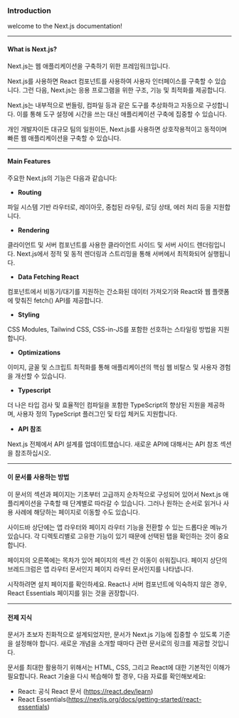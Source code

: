 ### Introduction

welcome to the Next.js documentation!

***

#### What is Next.js?

Next.js는 웹 애플리케이션을 구축하기 위한 프레임워크입니다.

Next.js를 사용하면 React 컴포넌트를 사용하여 사용자 인터페이스를 구축할 수 있습니다. 그런 다음, Next.js는 응용 프로그램을 위한 구조, 기능 및 최적화를 제공합니다.

Next.js는 내부적으로 번들링, 컴파일 등과 같은 도구를 추상화하고 자동으로 구성합니다. 이를 통해 도구 설정에 시간을 쓰는 대신 애플리케이션 구축에 집중할 수 있습니다.

개인 개발자이든 대규모 팀의 일원이든, Next.js를 사용하면 상호작용적이고 동적이며 빠른 웹 애플리케이션을 구축할 수 있습니다.

***

#### Main Features

주요한 Next.js의 기능은 다음과 같습니다:

- **Routing**

파일 시스템 기반 라우터로, 레이아웃, 중첩된 라우팅, 로딩 상태, 에러 처리 등을 지원합니다.

- **Rendering**

클라이언트 및 서버 컴포넌트를 사용한 클라이언트 사이드 및 서버 사이드 렌더링입니다. Next.js에서 정적 및 동적 렌더링과 스트리밍을 통해 서버에서 최적화되어 실행됩니다.

- **Data Fetching React**

컴포넌트에서 비동기/대기를 지원하는 간소화된 데이터 가져오기와 React와 웹 플랫폼에 맞춰진 fetch() API를 제공합니다.


- **Styling** 

CSS Modules, Tailwind CSS, CSS-in-JS를 포함한 선호하는 스타일링 방법을 지원합니다.

- **Optimizations** 

이미지, 글꼴 및 스크립트 최적화를 통해 애플리케이션의 핵심 웹 비탈스 및 사용자 경험을 개선할 수 있습니다.

- **Typescript** 

더 나은 타입 검사 및 효율적인 컴파일을 포함한 TypeScript의 향상된 지원을 제공하며, 사용자 정의 TypeScript 플러그인 및 타입 체커도 지원합니다.

- **API 참조**

Next.js 전체에서 API 설계를 업데이트했습니다. 새로운 API에 대해서는 API 참조 섹션을 참조하십시오.

***

#### 이 문서를 사용하는 방법

이 문서의 섹션과 페이지는 기초부터 고급까지 순차적으로 구성되어 있어서 Next.js 애플리케이션을 구축할 때 단계별로 따라갈 수 있습니다. 그러나 원하는 순서로 읽거나 사용 사례에 해당하는 페이지로 이동할 수도 있습니다.

사이드바 상단에는 앱 라우터와 페이지 라우터 기능을 전환할 수 있는 드롭다운 메뉴가 있습니다. 각 디렉토리별로 고유한 기능이 있기 때문에 선택된 탭을 확인하는 것이 중요합니다.

페이지의 오른쪽에는 목차가 있어 페이지의 섹션 간 이동이 쉬워집니다. 페이지 상단의 브레드크럼은 앱 라우터 문서인지 페이지 라우터 문서인지를 나타냅니다.

시작하려면 설치 페이지를 확인하세요. React나 서버 컴포넌트에 익숙하지 않은 경우, React Essentials 페이지를 읽는 것을 권장합니다.


***

#### 전제 지식

문서가 초보자 친화적으로 설계되었지만, 문서가 Next.js 기능에 집중할 수 있도록 기준을 설정해야 합니다. 새로운 개념을 소개할 때마다 관련 문서로의 링크를 제공할 것입니다.

문서를 최대한 활용하기 위해서는 HTML, CSS, 그리고 React에 대한 기본적인 이해가 필요합니다. React 기술을 다시 복습해야 할 경우, 다음 자료를 확인해보세요:

- React: 공식 React 문서 (https://react.dev/learn)
- React Essentials(https://nextjs.org/docs/getting-started/react-essentials)





